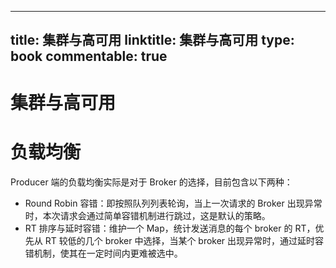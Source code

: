 
---
title: 集群与高可用
linktitle: 集群与高可用
type: book
commentable: true
---

# 集群与高可用

# 负载均衡

Producer 端的负载均衡实际是对于 Broker 的选择，目前包含以下两种：

- Round Robin 容错：即按照队列列表轮询，当上一次请求的 Broker 出现异常时，本次请求会通过简单容错机制进行跳过，这是默认的策略。
- RT 排序与延时容错：维护一个 Map，统计发送消息的每个 broker 的 RT，优先从 RT 较低的几个 broker 中选择，当某个 broker 出现异常时，通过延时容错机制，使其在一定时间内更难被选中。

    